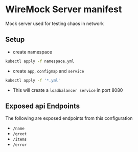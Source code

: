 # WireMock Server manifest
Mock server used for testing chaos in network

## Setup
* create namespace
```bash
kubectl apply -f namespace.yml
```
* create `app`, `configmap` and `service`
```bash
kubectl apply -f '*.yml'
```
* This will create a `loadbalancer service` in port 8080

## Exposed api Endpoints
The following are exposed endpoints from this configuration
* `/name`
* `/greet`
* `/items`
* `/error`
